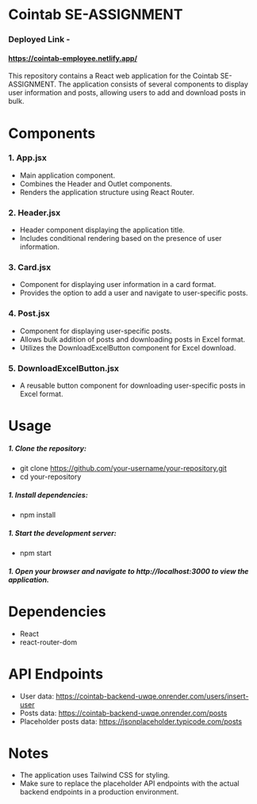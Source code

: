 # Cointab SE-ASSIGNMENT
### Deployed Link - 
#### https://cointab-employee.netlify.app/

This repository contains a React web application for the Cointab SE-ASSIGNMENT. The application consists of several components to display user information and posts, allowing users to add and download posts in bulk.

# Components
### 1. App.jsx
  - Main application component.
  - Combines the Header and Outlet components.
  - Renders the application structure using React Router.
### 2. Header.jsx
  - Header component displaying the application title.
  - Includes conditional rendering based on the presence of user information.
### 3. Card.jsx
  - Component for displaying user information in a card format.
  - Provides the option to add a user and navigate to user-specific posts.
### 4. Post.jsx
  - Component for displaying user-specific posts.
  - Allows bulk addition of posts and downloading posts in Excel format.
  - Utilizes the DownloadExcelButton component for Excel download.
### 5. DownloadExcelButton.jsx
  - A reusable button component for downloading user-specific posts in Excel format.
# Usage
##### 1. Clone the repository:
  - git clone https://github.com/your-username/your-repository.git
  - cd your-repository
##### 1. Install dependencies:
  - npm install
##### 1. Start the development server:
  - npm start
##### 1. Open your browser and navigate to http://localhost:3000 to view the application.
# Dependencies
- React
- react-router-dom
# API Endpoints
- User data: https://cointab-backend-uwqe.onrender.com/users/insert-user
- Posts data: https://cointab-backend-uwqe.onrender.com/posts
- Placeholder posts data: https://jsonplaceholder.typicode.com/posts
# Notes
  - The application uses Tailwind CSS for styling.
  - Make sure to replace the placeholder API endpoints with the actual backend endpoints in a production environment.
